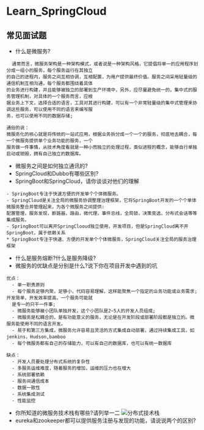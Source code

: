 # Learn_SpringCloud
## 常见面试题
- 什么是微服务?
```
  通常而言，微服务架构是一种架构模式，或者说是一种架构风格，它提倡将单一的应用程序划分成一组小的服务，每个服务运行在其独立
的自己的进程内，服务之间互相协调，互相配置，为用户提供最终价值。服务之间采用轻量级的通信机制互相沟通，每个服务都围绕着具体
的业务进行构建，并且能够被独立的部署到生产环境中，另外，应尽量避免统一的，集中式的服务管理机制，对具体的一个服务而言，应根
据业务上下文，选择合适的语言，工具对其进行构建，可以有一个非常轻量级的集中式管理来协调这些服务，可以使用不同的语言来编写服
务，也可以使用不同的数据存储;

通俗的说：
微服务化的核心就是将传统的一站式应用，根据业务拆分成一个一个的服务，彻底地去耦合，每一个微服务提供单个业务功能的服务，一个
服务做一件事情，从技术角度看就是一种小而独立的处理过程，类似进程的概念，能够自行单独启动或销毁，拥有自己独立的数据库。
```
- 微服务之间是如何独立通讯的?
- SpringCloud和Dubbo有哪些区别?
- SpringBoot和SpringCloud，请你谈谈对他们的理解
```
- SpringBoot专注于快速方便的开发单个个体微服务。
- SpringCloud是关注全局的微服务协调整理治理框架，它将SpringBoot开发的一个个单体微服务整合并管理起来，为各个微服务之间提供∶
配置管理，服务发现，断路器，路由，微代理，事件总线，全局锁，决策竞选，分布式会话等等集成服务。
- SpringBoot可以离开SpringClooud独立使用，开发项目，但是SpringCloud离不开SpringBoot，属于依赖关系
* SpringBoot专注于快速、方便的开发单个个体微服务，SpringCloud关注全局的服务治理框架
```
- 什么是服务熔断?什么是服务降级?
- 微服务的优缺点是分别是什么?说下你在项目开发中遇到的坑
```
优点：
  - 单一职责原则
  - 每个服务足够内聚，足够小，代码容易理解，这样能聚焦一个指定的业务功能或业务需求;开发简单，开发效率提高，一个服务可能就
  是专一的只干一件事;
  - 微服务能够被小团队单独开发，这个小团队是2~5人的开发人员组成;
  - 微服务是松耦合的，是有功能意义的服务，无论是在开发阶段或部署阶段都是独立的。微服务能使用不同的语言开发。
  - 易于和第三方集成，微服务允许容易且灵活的方式集成自动部署，通过持续集成工具，如jenkins，Hudson,bamboo
  - 每个微服务都有自己的存储能力，可以有自己的数据库，也可以有统一数据库
  
缺点：
  - 开发人员要处理分布式系统的复杂性
  - 多服务运维难度，随着服务的增加，运维的压力也在增大
  - 系统部署依赖
  - 服务间通信成本
  - 数据一致性
  - 系统集成测试
  - 性能监控
```
- 你所知道的微服务技术栈有哪些?请列举一二
![分布式技术栈](https://img2020.cnblogs.com/blog/1952640/202107/1952640-20210716090844678-1195050068.png)
- eureka和zookeeper都可以提供服务注册与发现的功能，请说说两个的区别?
